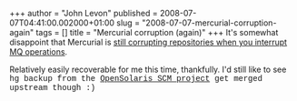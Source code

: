 +++
author = "John Levon"
published = 2008-07-07T04:41:00.002000+01:00
slug = "2008-07-07-mercurial-corruption-again"
tags = []
title = "Mercurial corruption (again)"
+++
It's somewhat disappoint that Mercurial is [still corrupting
repositories when you interrupt MQ
operations](http://www.selenic.com/mercurial/bts/issue1216).  
  
Relatively easily recoverable for me this time, thankfully. I'd still
like to see <span style="font-family: courier new;">hg backup from the
[OpenSolaris SCM
project](http://www.opensolaris.org/os/project/scm-migration/) get
merged upstream though :)</span>
